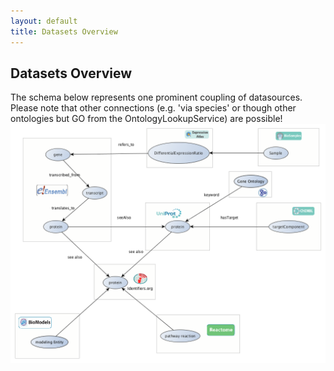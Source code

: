 ```yaml
---
layout: default
title: Datasets Overview
---
```


## Datasets Overview
The schema below represents one prominent coupling of datasources. Please note that other connections (e.g. 'via species' or though other ontologies but GO from the OntologyLookupService) are possible!
![dataset_overview](../static/datasets_overview.png)
